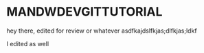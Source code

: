 # MANDWDEVGITTUTORIAL

hey there, edited for review or whatever
asdfkajdslfkjas;dlfkjas;ldkf

I edited as well
